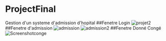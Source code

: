 # ProjectFinal
Gestion d'un systeme d'admission d'hopital
##Fenetre Login
![projet2](https://github.com/user-attachments/assets/bf5221fe-f7e5-4e56-ab7d-c9a17454efdb)
##Fenetre d'admission
![admission](https://github.com/user-attachments/assets/d13e5889-b940-4436-a3ad-ce1d8ab4df10)
![admission2](https://github.com/user-attachments/assets/c8297771-89d6-41c3-811d-044ab10cfc6e)
##Fenetre Donné Congé
![Screenshotconge](https://github.com/user-attachments/assets/1b35b3fe-077b-4681-9b45-ee7f29a62170)


